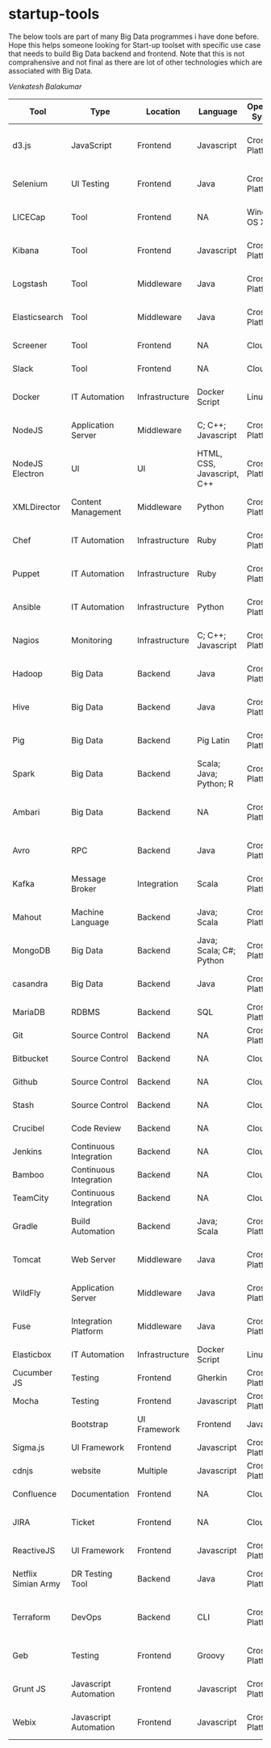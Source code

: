 # startup-tools

The below tools are part of many Big Data programmes i have done before. Hope this helps someone looking for Start-up toolset with specific use case that needs to build Big Data backend and frontend. Note that this is not comprahensive and not final as there are lot of other technologies which are associated with Big Data. 

*Venkatesh Balakumar* 

|Tool|Type|Location|Language|Operating System|License|License Type|Website|Tags|
|----|----|--------|--------|----------------|-------|------------|-------|----|
|d3.js|JavaScript|Frontend|Javascript|Cross Platform|BDS|Open Source|http://d3js.org|Visualisation; Visualization; data visualisation; Javascript|
|Selenium|UI Testing|Frontend|Java|Cross Platform|Apache License 2.0|Open Source|http://seleniumhq.org|Testing; UI Testing; UI|
|LICECap|Tool|Frontend|NA|Windows; OS X|GNU 2|Open Source|http://www.cockos.com/licecap/|GIF; Screen grab; Screen to GIF; Screen Recorder|
|Kibana|Tool|Frontend|Javascript|Cross Platform|Apache License 2.0|Open Source|http://elastic.co|Visualisation; Logging; Log|
|Logstash|Tool|Middleware|Java|Cross Platform|Apache License 2.0|Open Source|http://elastic.co|Search; Analyse; Analyze; Visualisation; Logging; Log|
|Elasticsearch|Tool|Middleware|Java|Cross Platform|Apache License 2.0|Open Source|http://elastic.co|Search; Analyse; Analyze; Visualisation; Logging; Log|
|Screener|Tool|Frontend|NA|Cloud|Closed Source|Commercial|http://screener.io|Visual Testing; UI Testing; Testing; UI|
|Slack|Tool|Frontend|NA|Cloud|Closed Source|Commercial|http://slack.com|Messaging; Discussion; Chat Room|
|Docker|IT Automation|Infrastructure|Docker Script|Linux|Apache License 2.0|Open Source|http://docker.com|Deployment; Container|
|NodeJS|Application Server|Middleware|C; C++; Javascript|Cross Platform|MIT|Open Source|http://nodejs.org|Middleware; Application Server; Server; Javascript|
|NodeJS Electron|UI|UI|HTML, CSS, Javascript, C++|Cross Platform|MIT|Open Source|http://electron.atom.io/ |UI, Cross Platform, Middleware; Application Server; Client; Javascript|
|XMLDirector|Content Management|Middleware|Python|Cross Platform|Apache License 2.0|Open Source|http://xml-director.info |XML; PDF; ePub|
|Chef|IT Automation|Infrastructure|Ruby|Cross Platform|Apache License 2.0|Open Source|http://chef.io |Automation; Server management; Ruby|
|Puppet|IT Automation|Infrastructure|Ruby|Cross Platform|Apache License 2.0|Open Source|http://puppetlabs.com |Automation; Server management; Ruby|
|Ansible|IT Automation|Infrastructure|Python|Cross Platform|GNU General Public|Open Source|http://ansible.com|Automation; Server management; Ruby|
|Nagios|Monitoring|Infrastructure|C; C++; Javascript|Cross Platform|GPLv2|Open Source|http://nagios.org |Automation; Server; Monitoring; Mangaement|
|Hadoop|Big Data|Backend|Java|Cross Platform|Apache License 2.0|Open Source|http://hadoop.apache.org|Big Data; Bigdata; database|
Hive|Big Data|Backend|Java|Cross Platform|Apache License 2.0|Open Source|http://hive.apache.org|Big Data; Bigdata; database; Datawarehouse|
|Pig|Big Data|Backend|Pig Latin|Cross Platform|Apache License 2.0|Open Source|http://hadoop.apache.org|Big Data; Bigdata; database; Datawarehouse; Query|
|Spark|Big Data|Backend|Scala; Java; Python; R|Cross Platform|Apache License 2.0|Open Source|http://spark.apache.org|Big Data; Cluster Computing; Machine learning|
|Ambari|Big Data|Backend|NA|Cross Platform|Apache License 2.0|Open Source|http://ambari.apache.org|Big Data; Cluster Computing; Machine learning; Management; Hadoop|
|Avro|RPC|Backend|Java|Cross Platform|Apache License 2.0|Open Source|http://avro.apache.org|Big Data; Hadoop; RPC|
|Kafka|Message Broker|Integration|Scala|Cross Platform|Apache License 2.0|Open Source|http://kafka.apache.org|Big Data; Messaging; Message Broker|
|Mahout|Machine Language|Backend|Java; Scala|Cross Platform|Apache License 2.0|Open Source|http://mahout.apache.org|Big Data; Machine Language|
|MongoDB|Big Data|Backend|Java; Scala; C#; Python|Cross Platform|GNU AGPL v3.0|Open Source|http://mongodb.org|Big Data; NoSQL|
|casandra|Big Data|Backend|Java|Cross Platform|Apache License 2.0|Open Source|http://cassandra.apache.org|Big Data; NoSQL|
|MariaDB|RDBMS|Backend|SQL|Cross Platform|GNU|Open Source|http://mariadb.org|RDBMS; Database|
|Git|Source Control|Backend|NA|Cross Platform|GNU|Open Source|http://git-scm.com|Source Control; Source management|
|Bitbucket|Source Control|Backend|NA|Cloud|Closed Source|Commercial|http://bitbucket.org|Source Control; Source management|
|Github|Source Control|Backend|NA|Cloud|Closed Source|Commercial|http://github.com|Source Control; Source management|
|Stash|Source Control|Backend|NA|Cloud|Closed Source|Commercial|http://www.atlassian.com|Source Control; Source management|
|Crucibel|Code Review|Backend|NA|Cloud|Closed Source|Commercial|http://www.atlassian.com|Source Code; review; code review|
|Jenkins|Continuous Integration|Backend|NA|Cloud|MIT License|Open Source|http://jenkins-ci.org|Source Code; CI; Continuous Integration|
|Bamboo|Continuous Integration|Backend|NA|Cloud|Closed Source|Commercial|http://www.atlassian.com|Source Code; CI; Continuous Integration|
|TeamCity|Continuous Integration|Backend|NA|Cloud|Closed Source|Commercial|http://jetbrain.com|Source Code; CI; Continuous Integration|
|Gradle|Build Automation|Backend|Java; Scala|Cross Platform|Apache License 2.0|Open Source|http://www.gradle.org|Build Automation; Build; Code|
|Tomcat|Web Server|Middleware|Java|Cross Platform|Apache License 2.0|Open Source|http://tomcat.apache.org|Web Server; Apache; Tomcat|
|WildFly|Application Server|Middleware|Java|Cross Platform|GNU Lesser GPL|Open Source|http://www.wildfly.org|App Server; Application Server; Jboss|
|Fuse|Integration Platform|Middleware|Java|Cross Platform|Apache License 2.0|Open Source|http://www.jboss.org|Integraiton Platform; ESB|
|Elasticbox|IT Automation|Infrastructure|Docker Script|Linux|Closed Source|Commercial|http://elasticbox.com|Deployment; Container; Cloud|
|Cucumber JS|Testing|Frontend|Gherkin|Cross Platform|MIT License|Open Source|http://cucumber.io|Testing|
|Mocha|Testing|Frontend|Javascript|Cross Platform|MIT License|Open Source|http://mochajs.org|Testing; UI Testing; UI|
||Bootstrap|UI Framework|Frontend|Javascript|Cross Platform|MIT License|Open Source|http://getbootstrap.com |UI; Javascript; Framework; UI Framework|
|Sigma.js|UI Framework|Frontend|Javascript|Cross Platform|MIT License|Open Source|http://sigmajs.org|UI; Javascript; graph|
|cdnjs|website|Multiple|Javascript|Cross Platform|MIT License|Open Source|http://cdnjs.com|Javascript; CDN; Library|
|Confluence|Documentation|Frontend|NA|Cloud|Closed Source|Commercial|http://www.atlassian.com|Documentation|
|JIRA|Ticket|Frontend|NA|Cloud|Closed Source|Commercial|http://www.atlassian.com|Ticketing; Issue management; Kanban; Board|
|ReactiveJS|UI Framework|Frontend|Javascript|Cross Platform|MIT License|Open Source|http://reactivejs.org|UI; Javascript; graph; SVG|
|Netflix Simian Army|DR Testing Tool|Backend|Java|Cross Platform|Apache License 2.0|Open Source|https://github.com/Netflix/SimianArmy|DR; Disaster Recovery, Tool|
|Terraform|DevOps|Backend|CLI|Cross Platform|Apache License 2.0|Open Source|https://terraform.io|Infrastructure, Infrastructure as Code, Cloud Management, Cloud, AWS|
|Geb|Testing|Frontend|Groovy|Cross Platform|Apache License 2.0|Open Source|http://gebish.org|Browser Testing, script|
|Grunt JS|Javascript Automation|Frontend|Javascript|Cross Platform| Same as JQuery|Open Source|http://gruntjs.com/|script, javascript, automation|
|Webix|Javascript Automation|Frontend|Javascript|Cross Platform| Same as JQuery|Open Source|http://webix.com/|script, javascript, automation|
